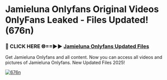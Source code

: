 # Jamieluna Onlyfans Original Videos 0nlyFans Leaked - Files Updated! (676n)

<h3>🔴 CLICK HERE 🌐==►► <a href="https://tinyurl.com/ehrbuxhb" rel="nofollow">Jamieluna Onlyfans Updated Files</a></h3>

Get Jamieluna Onlyfans and all content. Now you can access all videos and pictures of Jamieluna Onlyfans. New Updated Files 2025!

[![676n](https://i.imgur.com/lVYEuWS.gif)](https://tinyurl.com/ehrbuxhb)

